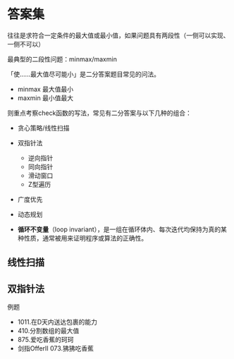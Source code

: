 # 答案集

往往是求符合一定条件的最大值或最小值，如果问题具有两段性（一侧可以实现、一侧不可以）

最典型的二段性问题：minmax/maxmin

「使……最大值尽可能小」是二分答案题目常见的问法。

- minmax 最大值最小
- maxmin 最小值最大

则重点考察check函数的写法，常见有二分答案与以下几种的组合：

- 贪心策略/线性扫描

- 双指针法
  - 逆向指针
  - 同向指针
  - 滑动窗口
  - Z型遍历
- 广度优先
- 动态规划
- **循环不变量**（loop invariant），是一组在循环体内、每次迭代均保持为真的某种性质，通常被用来证明程序或算法的正确性。

## 线性扫描





## 双指针法

例题

- 1011.在D天内送达包裹的能力
- 410.分割数组的最大值
- 875.爱吃香蕉的珂珂
- 剑指OfferII 073.狒狒吃香蕉
